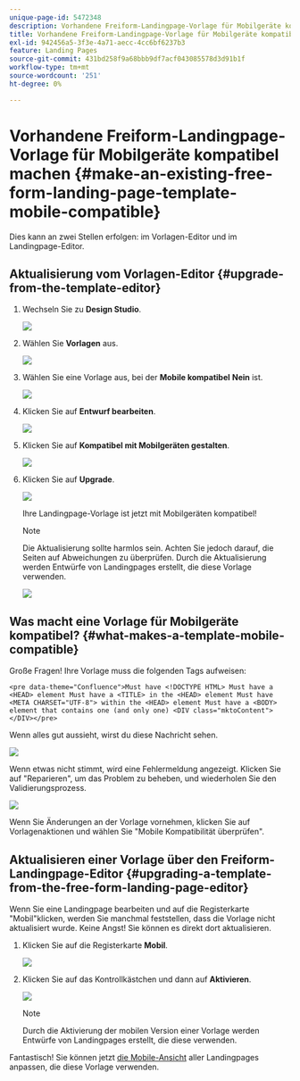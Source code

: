 ```yaml
---
unique-page-id: 5472348
description: Vorhandene Freiform-Landingpage-Vorlage für Mobilgeräte kompatibel machen - Marketo Docs - Produktdokumentation
title: Vorhandene Freiform-Landingpage-Vorlage für Mobilgeräte kompatibel machen
exl-id: 942456a5-3f3e-4a71-aecc-4cc6bf6237b3
feature: Landing Pages
source-git-commit: 431bd258f9a68bbb9df7acf043085578d3d91b1f
workflow-type: tm+mt
source-wordcount: '251'
ht-degree: 0%

---
```


# Vorhandene Freiform-Landingpage-Vorlage für Mobilgeräte kompatibel machen {#make-an-existing-free-form-landing-page-template-mobile-compatible}

Dies kann an zwei Stellen erfolgen: im Vorlagen-Editor und im Landingpage-Editor.

## Aktualisierung vom Vorlagen-Editor {#upgrade-from-the-template-editor}

1. Wechseln Sie zu **Design Studio**.

   ![](assets/designstudio-1.png)

1. Wählen Sie **Vorlagen** aus.

   ![](assets/image2015-1-22-20-3a20-3a2.png)

1. Wählen Sie eine Vorlage aus, bei der **Mobile kompatibel** **Nein** ist.

   ![](assets/image2015-1-22-20-3a22-3a24.png)

1. Klicken Sie auf **Entwurf bearbeiten**.

   ![](assets/image2015-1-22-20-3a25-3a36.png)

1. Klicken Sie auf **Kompatibel mit Mobilgeräten gestalten**.

   ![](assets/image2015-1-22-20-3a30-3a33.png)

1. Klicken Sie auf **Upgrade**.

   ![](assets/image2015-1-22-20-3a32-3a45.png)

   Ihre Landingpage-Vorlage ist jetzt mit Mobilgeräten kompatibel!

   >[!NOTE]
   >
   >Die Aktualisierung sollte harmlos sein. Achten Sie jedoch darauf, die Seiten auf Abweichungen zu überprüfen. Durch die Aktualisierung werden Entwürfe von Landingpages erstellt, die diese Vorlage verwenden.

   ![](assets/image2015-1-22-20-3a36-3a43.png)

## Was macht eine Vorlage für Mobilgeräte kompatibel? {#what-makes-a-template-mobile-compatible}

Große Fragen! Ihre Vorlage muss die folgenden Tags aufweisen:

`<pre data-theme="Confluence">Must have <!DOCTYPE HTML> Must have a <HEAD> element Must have a <TITLE> in the <HEAD> element Must have <META CHARSET="UTF-8"> within the <HEAD> element Must have a <BODY> element that contains one (and only one) <DIV class="mktoContent"></DIV></pre>`

Wenn alles gut aussieht, wirst du diese Nachricht sehen.

![](assets/image2015-1-22-20-3a41-3a31.png)

Wenn etwas nicht stimmt, wird eine Fehlermeldung angezeigt. Klicken Sie auf &quot;Reparieren&quot;, um das Problem zu beheben, und wiederholen Sie den Validierungsprozess.

![](assets/image2015-1-22-20-3a43-3a20.png)

Wenn Sie Änderungen an der Vorlage vornehmen, klicken Sie auf Vorlagenaktionen und wählen Sie &quot;Mobile Kompatibilität überprüfen&quot;.

## Aktualisieren einer Vorlage über den Freiform-Landingpage-Editor {#upgrading-a-template-from-the-free-form-landing-page-editor}

Wenn Sie eine Landingpage bearbeiten und auf die Registerkarte &quot;Mobil&quot;klicken, werden Sie manchmal feststellen, dass die Vorlage nicht aktualisiert wurde. Keine Angst! Sie können es direkt dort aktualisieren.

1. Klicken Sie auf die Registerkarte **Mobil**.

   ![](assets/image2015-1-22-20-3a48-3a19.png)

1. Klicken Sie auf das Kontrollkästchen und dann auf **Aktivieren**.

   ![](assets/image2015-1-22-20-3a49-3a34.png)

   >[!NOTE]
   >
   >Durch die Aktivierung der mobilen Version einer Vorlage werden Entwürfe von Landingpages erstellt, die diese verwenden.

Fantastisch! Sie können jetzt [die Mobile-Ansicht](/help/marketo/product-docs/demand-generation/landing-pages/free-form-landing-pages/customize-mobile-view-for-your-free-form-landing-page.md) aller Landingpages anpassen, die diese Vorlage verwenden.
